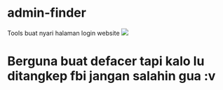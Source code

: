 # admin-finder
Tools buat nyari halaman login website
<img src="https://i.postimg.cc/nLJyD5Hh/1619706442852.png">
# Berguna buat defacer tapi kalo lu ditangkep fbi jangan salahin gua :v
